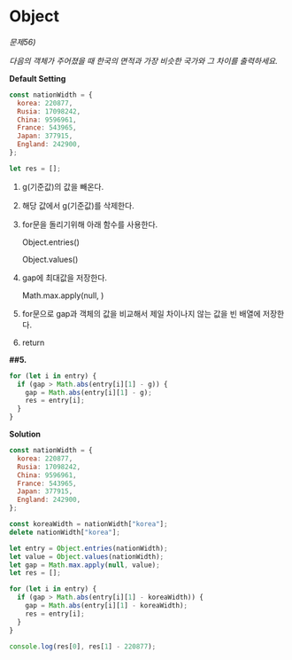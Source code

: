 # Object

_문제56)_

_다음의 객체가 주어졌을 때 한국의 면적과 가장 비슷한 국가와 그 차이를 출력하세요._

**Default Setting**

```javascript
const nationWidth = {
  korea: 220877,
  Rusia: 17098242,
  China: 9596961,
  France: 543965,
  Japan: 377915,
  England: 242900,
};

let res = [];
```

1. g(기준값)의 값을 빼온다.

2. 해당 값에서 g(기준값)를 삭제한다.

3. for문을 돌리기위해 아래 함수를 사용한다.

   Object.entries()

   Object.values()

4. gap에 최대값을 저장한다.

   Math.max.apply(null, )

5. for문으로 gap과 객체의 값을 비교해서 제일 차이나지 않는 값을 빈 배열에 저장한다.

6. return

**##5.**

```javascript
for (let i in entry) {
  if (gap > Math.abs(entry[i][1] - g)) {
    gap = Math.abs(entry[i][1] - g);
    res = entry[i];
  }
}
```

**Solution**

```javascript
const nationWidth = {
  korea: 220877,
  Rusia: 17098242,
  China: 9596961,
  France: 543965,
  Japan: 377915,
  England: 242900,
};

const koreaWidth = nationWidth["korea"];
delete nationWidth["korea"];

let entry = Object.entries(nationWidth);
let value = Object.values(nationWidth);
let gap = Math.max.apply(null, value);
let res = [];

for (let i in entry) {
  if (gap > Math.abs(entry[i][1] - koreaWidth)) {
    gap = Math.abs(entry[i][1] - koreaWidth);
    res = entry[i];
  }
}

console.log(res[0], res[1] - 220877);
```
